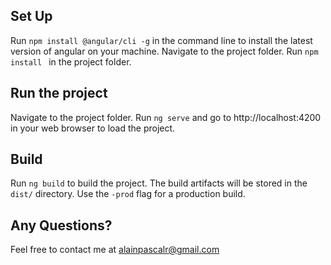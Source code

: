 ## Set Up

Run `npm install @angular/cli -g` in the command line to install the latest version of angular on your machine.
Navigate to the project folder.
Run `npm install ` in the project folder.


## Run the project
Navigate to the project folder.
Run `ng serve` and go to http://localhost:4200 in your web browser to load the project. 

## Build

Run `ng build` to build the project. The build artifacts will be stored in the `dist/` directory. Use the `-prod` flag for a production build.

## Any Questions?
Feel free to contact me at alainpascalr@gmail.com


